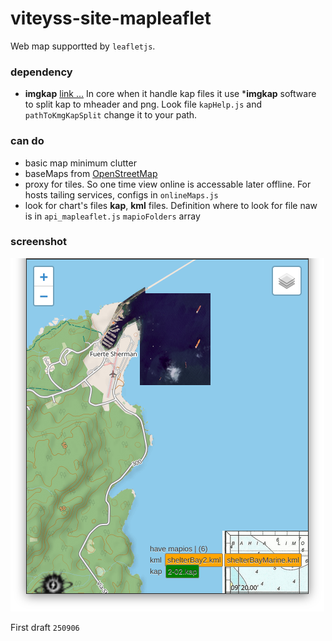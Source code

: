 # viteyss-site-mapleaflet

Web map supportted by `leafletjs`. 


### dependency

- **imgkap** [link ...](https://github.com/nohal/imgkap)
In core when it handle kap files it use ***imgkap** software to split kap to mheader and png. Look file `kapHelp.js` and `pathToKmgKapSplit` change it to your path.


### can do

- basic map minimum clutter
- baseMaps from [OpenStreetMap](http://www.openstreetmap.org/copyright)
- proxy for tiles. So one time view online is accessable later offline. For hosts tailing services, configs in `onlineMaps.js`
- look for chart's files **kap**, **kml** files. Definition where to look for file naw is in `api_mapleaflet.js` `mapioFolders` array



### screenshot

![](./examples/screen_2509050615.png)

First draft `250906`
